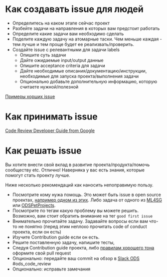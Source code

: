 # Как создавать issue для людей

* Определитесь на каком этапе сейчас проект
* Разбейте задачи на направления в которых вам предстоит работать
* Определите какие задачи вам необходимо сделать
* Поделите каждую задачу на атомарные таски. Чем меньше каждая - тем лучше и тем проще будет ее реализвать/проверить.
* Создайте issue с релевантными для задачи labels 
    * Опишите суть задачи
    * Дайте ожидаемые input/output данные
    * Опишите acceptance criteria для задачи
    * Дайте необходимые описания/документацию/инструкции, необходимые для запуска проекта/выполнения задачи
    * Опционально добавьте дополнительную информацию, которую считаете нужной/полезной

[Примеры хорших issue]()

# Как принимать issue

[Code Review Developer Guide from Google](https://google.github.io/eng-practices/review/)

# Как решать issue

Вы хотите внести свой вклад в развитие проекта/продукта/помочь сообществу etc. Отлично! 
Наверняка у вас есть знания, которые помогут стать проекту лучше.

Ниже несколько рекомендаций как наносить непоправимую пользу. 
 * Посмотрите кому нужа помощь. Это может быть issue в open source проектах, [например одном из этих](https://github.com/vengodelsur/awesome-machine-learning/tree/add-libraries). Либо задача от одного из [ML4SG]() или [ODSPetProjects]().
 * Посмотрите по тегам какую проблему вы можете решить. Возможно, вам стоит обратить внимание на тег `good first issue` 
 * Внимательно прочитайте задачу. Задавайте вопросы если вам что-то не понятно (перед этим неплохо прочитать code of conduct проекта, если он есть)
 * Изучите Contribution guide если он есть. 
 * Решите поставленную задачу, напишите тесты,
 * Следуя Contribution guide проекта, либо [правилам хорошего тона](http://www.contribution-guide.org/) оформите свой pull request
 * Опционально: передайте ваш commit на обзор в [Slack ODS](ods.ai) #ods_code_review
 * Опционально: исправьте замечания
